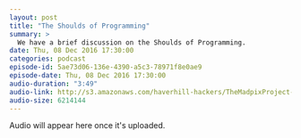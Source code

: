 ```yaml
---
layout: post
title: "The Shoulds of Programming"
summary: >
  We have a brief discussion on the Shoulds of Programming.
date: Thu, 08 Dec 2016 17:30:00
categories: podcast
episode-id: 5ae73d06-136e-4390-a5c3-78971f8e0ae9
episode-date: Thu, 08 Dec 2016 17:30:00
audio-duration: "3:49"
audio-link: http://s3.amazonaws.com/haverhill-hackers/TheMadpixProject-LiquidBlue.mp3
audio-size: 6214144
---
```

Audio will appear here once it's uploaded.
